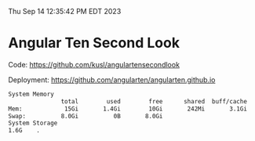 Thu Sep 14 12:35:42 PM EDT 2023

# Angular Ten Second Look

Code: https://github.com/kusl/angulartensecondlook

Deployment: https://github.com/angularten/angularten.github.io

```bash
System Memory
               total        used        free      shared  buff/cache   available
Mem:            15Gi       1.4Gi        10Gi       242Mi       3.1Gi        13Gi
Swap:          8.0Gi          0B       8.0Gi
System Storage
1.6G	.
```
